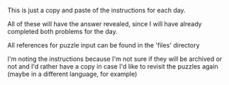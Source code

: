 This is just a copy and paste of the instructions for each day.  

All of these will have the answer revealed, since I will have already completed both problems for the day.

All references for puzzle input can be found in the 'files' directory

I'm noting the instructions because I'm not sure if they will be archived or not and I'd rather have a copy in case I'd like to revisit the puzzles again (maybe in a different language, for example)